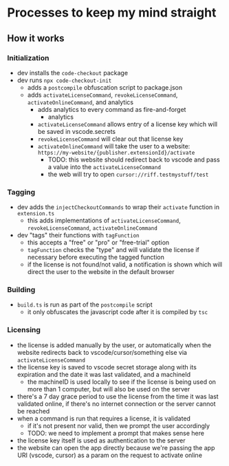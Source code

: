 # Processes to keep my mind straight

## How it works

### Initialization

- dev installs the `code-checkout` package
- dev runs `npx code-checkout-init`
  - adds a `postcompile` obfuscation script to package.json
  - adds `activateLicenseCommand`, `revokeLicenseCommand`, `activateOnlineCommand`, and analytics
    - adds analytics to every command as fire-and-forget
      - analytics
    - `activateLicenseCommand` allows entry of a license key which will be saved in vscode.secrets
    - `revokeLicenseCommand` will clear out that license key
    - `activateOnlineCommand` will take the user to a website: `https://my-website/{publisher.extensionId}/activate`
      - TODO: this website should redirect back to vscode and pass a value into the `activateLicenseCommand`
      - the web will try to open `cursor://riff.testmystuff/test`

### Tagging

- dev adds the `injectCheckoutCommands` to wrap their `activate` function in `extension.ts`
  - this adds implementations of `activateLicenseCommand`, `revokeLicenseCommand`, `activateOnlineCommand`
- dev "tags" their functions with `tagFunction`
  - this accepts a "free" or "pro" or "free-trial" option
  - `tagFunction` checks the "type" and will validate the license if necessary before executing the tagged function
  - if the license is not found/not valid, a notification is shown which will direct the user to the website in the default browser

### Building

- `build.ts` is run as part of the `postcompile` script
  - it only obfuscates the javascript code after it is compiled by `tsc`

### Licensing

- the license is added manually by the user, or automatically when the website redirects back to vscode/cursor/something else via `activateLicenseCommand`
- the license key is saved to vscode secret storage along with its expiration and the date it was last validated, and a machineId
  - the machineID is used locally to see if the license is being used on more than 1 computer, but will also be used on the server
- there's a 7 day grace period to use the license from the time it was last validated online, if there's no internet connection or the server cannot be reached
- when a command is run that requires a license, it is validated
  - if it's not present nor valid, then we prompt the user accordingly
  - TODO: we need to implement a prompt that makes sense here
- the license key itself is used as authentication to the server
- the website can open the app directly because we're passing the app URI (vscode, cursor) as a param on the request to activate online

